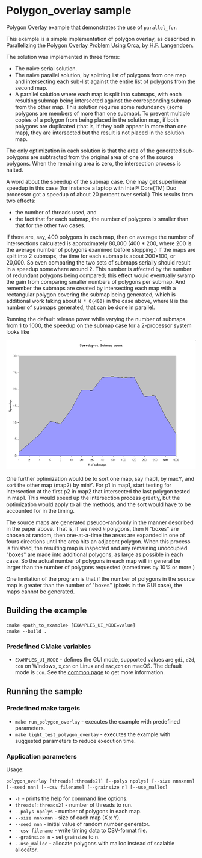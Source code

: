 # Polygon_overlay sample
Polygon Overlay example that demonstrates the use of `parallel_for`.

This example is a simple implementation of polygon overlay, as described in Parallelizing the [Polygon Overlay Problem Using Orca, by H.F. Langendoen](http://citeseerx.ist.psu.edu/viewdoc/summary?doi=10.1.1.46.9538).

The solution was implemented in three forms:
* The naive serial solution.
* The naive parallel solution, by splitting list of polygons from one map and intersecting each sub-list against the entire list of polygons from the second map.
* A parallel solution where each map is split into submaps, with each resulting submap being intersected against the corresponding submap from the other map. This solution requires some redundancy (some polygons are members of more than one submap). To prevent multiple copies of a polygon from being placed in the solution map, if both polygons are duplicated (that is, if they both appear in more than one map), they are intersected but the result is not placed in the solution map.

The only optimization in each solution is that the area of the generated sub-polygons are subtracted from the original area of one of the source polygons. When the remaining area is zero, the intersection process is halted.

A word about the speedup of the submap case. One may get superlinear speedup in this case (for instance a laptop with Intel® Core(TM) Duo processor got a speedup of about 20 percent over serial.) This results from two effects:
* the number of threads used, and
* the fact that for each submap, the number of polygons is smaller than that for the other two cases.

If there are, say, 400 polygons in each map, then on average the number of intersections calculated is approximately 80,000 (400 * 200, where 200 is the average number of polygons examined before stopping.) If the maps are split into 2 submaps, the time for each submap is about 200*100, or 20,000. So even comparing the two sets of submaps serially should result in a speedup somewhere around 2. This number is affected by the number of redundant polygons being compared; this effect would eventually swamp the gain from comparing smaller numbers of polygons per submap. And remember the submaps are created by intersecting each map with a rectangular polygon covering the submap being generated, which is additional work taking about `N * O(400)` in the case above, where `N` is the number of submaps generated, that can be done in parallel.

Running the default release pover while varying the number of submaps from 1 to 1000, the speedup on the submap case for a 2-processor system looks like

![Speedup vs Submap count](speedup.gif)

One further optimization would be to sort one map, say map1, by maxY, and sort the other map (map2) by minY. For p1 in map1, start testing for intersection at the first p2 in map2 that intersected the last polygon tested in map1. This would speed up the intersection process greatly, but the optimization would apply to all the methods, and the sort would have to be accounted for in the timing.

The source maps are generated pseudo-randomly in the manner described in the paper above. That is, if we need `N` polygons, then `N` "boxes" are chosen at random, then one-at-a-time the areas are expanded in one of fours directions until the area hits an adjacent polygon. When this process is finished, the resulting map is inspected and any remaining unoccupied "boxes" are made into additional polygons, as large as possible in each case. So the actual number of polygons in each map will in general be larger than the number of polygons requested (sometimes by 10% or more.)

One limitation of the program is that if the number of polygons in the source map is greater than the number of "boxes" (pixels in the GUI case), the maps cannot be generated.

## Building the example
```
cmake <path_to_example> [EXAMPLES_UI_MODE=value]
cmake --build .
```
### Predefined CMake variables
* `EXAMPLES_UI_MODE` - defines the GUI mode, supported values are `gdi`, `d2d`, `con` on Windows, `x`,`con` on Linux and `mac`,`con` on macOS. The default mode is `con`. See the [common page](../../README.md) to get more information.

## Running the sample
### Predefined make targets
* `make run_polygon_overlay` - executes the example with predefined parameters.
* `make light_test_polygon_overlay` - executes the example with suggested parameters to reduce execution time.

### Application parameters
Usage:
```
polygon_overlay [threads[:threads2]] [--polys npolys] [--size nnnxnnn] [--seed nnn] [--csv filename] [--grainsize n] [--use_malloc]
```
* `-h` - prints the help for command line options.
* `threads[:threads2]` - number of threads to run.
* `--polys npolys` - number of polygons in each map.
* `--size nnnxnnn` - size of each map (X x Y).
* `--seed nnn` - initial value of random number generator.
* `--csv filename` - write timing data to CSV-format file.
* `--grainsize n` - set grainsize to n.
* `--use_malloc` - allocate polygons with malloc instead of scalable allocator.
